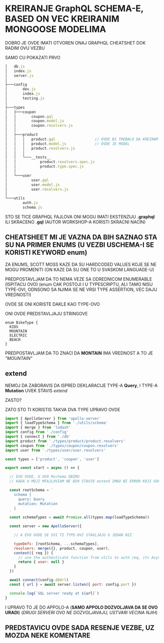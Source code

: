 # KREIRANJE GraphQL SCHEMA-E, BASED ON VEC KREIRANIM MONGOOSE MODELIMA

DOBRO JE OVDE IMATI OTVOREN ONAJ GRAPHQL CHEATSHET DOK RADIM OVU VEZBU

SAMO CU POKAZATI PRVO

```javascript
│   db.js
│   index.js
│   server.js
│
├───config
│       dev.js
│       index.js
│       testing.js
│
├───types
│   ├───coupon
│   │       coupon.gql
│   │       coupon.model.js
│   │       coupon.resolvers.js
│   │
│   ├───product
│   │   │   product.gql                  // OVDE BI TREBALO DA KREIRAM SCHEMA-U BASED ON MODELS
│   │   │   product.model.js             // OVDE JE MODEL
│   │   │   product.resolvers.js
│   │   │
│   │   └───__tests__
│   │           product.resolvers.spec.js
│   │           product.type.spec.js
│   │
│   └───user
│           user.gql
│           user.model.js
│           user.resolvers.js
│
└───utils
        auth.js
        schema.js
```

STO SE TICE GRAPHQL FAJLOVA ONI MOGU IMATI EKSTENZIJU **.graphql** ILI SKRACENO **.gql** (AUTOR WORKSHOP-A KORISTI SKRACNI NACIN)

## CHEATSHEET MI JE VAZNA DA BIH SAZNAO STA SU NA PRIMER ENUMS (U VEZBI  USCHEMA-I SE KORISTI KEYWORD enum)

ZA ENUMS, SCOTT MOSS KAZE DA SU HARDCODED VALUES KOJE SE NE MOGU PROMENITI (ON KAZE DA SU ONE TO U SVASKOM LANGUAGE-U)

PREDPOSTAVLJAM DA TO NEMA VEZE SA ODREDNICOM ENUMERABLE (ISPITACU OVO) (enum CAK POSTOJI I U TYPESCRIPTU, ALI TAMO NISU TYPE-OVI, ODNSONO SA NJIMA SE NE VRSI TYPE ASSERTION, VEC DAJU VREDNOSTI)

OVDE SE ONI KORISTE DAKLE KAO TYPE-OVO

ONI OVDE PREDSTAVLJAJU STRINGOVE

```linux
enum BikeType {
  KIDS
  MOUNTAIN
  ELECTRIC
  BEACH
}
```

PREDPOSTAVLJAM DA TO ZNACI DA **MONTAIN** IMA VREDNOST A TO JE *"MOUNTAIN"*

## extend

NEMOJ DA ZABORAVIS DA ISPRED DEKLARACIJE TYPE-A **Query**, I TYPE-A **Mutation** UVEK STAVIS *extend*

ZASTO?

ZATO STO TI KORISTIS TAKVA DVA TYPE UPRAVO OVDE

```javascript
import { ApolloServer } from 'apollo-server'
import { loadTypeSchema } from './utils/schema'
import { merge } from 'lodash'
import config from './config'
import { connect } from './db'
import product from './types/product/product.resolvers'
import coupon from './types/coupon/coupon.resolvers'
import user from './types/user/user.resolvers'

const types = ['product', 'coupon', 'user']

export const start = async () => {

  // EVO OVDE, U OVO Mschema OBIMU
  // KADA U MOJI MFAJLOVIAM NE BIH STAVIO extend IMAO BI ERROR KOJI GOVORI DA SAM NESTO DEKLARISAO VISE PUTA

  const rootSchema = `
    schema {
      query: Query
      mutation: Mutation
    }
  `
  const schemaTypes = await Promise.all(types.map(loadTypeSchema))

  const server = new ApolloServer({

    // A EVO OVDE SE SVI TI TYPE-OVI STAVLJAJU U JEDAN NIZ

    typeDefs: [rootSchema, ...schemaTypes],
    resolvers: merge({}, product, coupon, user),
    context({ req }) {
      // use the authenticate function from utils to auth req, its Async!
      return { user: null }
    }
  })

  await connect(config.dbUrl)
  const { url } = await server.listen({ port: config.port })

  console.log(`GQL server ready at ${url}`)
}
```

I UPRAVO TO JE DO APPOLO-A (**SAMO APPOLO DOZVOLJAVA DA SE OVO URADI**) (*DRUGI SERVERI OVO NE DOZVOLJAVAJU, USTVARI VECINA NJIH*)

## PREDSTAVICU OVDE SADA RESENJE VEZBE, UZ MOZDA NEKE KOMENTARE
